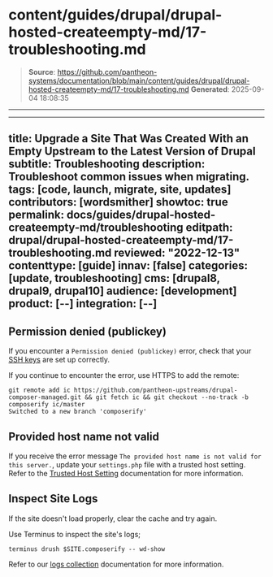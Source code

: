 # content/guides/drupal/drupal-hosted-createempty-md/17-troubleshooting.md

> **Source**: https://github.com/pantheon-systems/documentation/blob/main/content/guides/drupal/drupal-hosted-createempty-md/17-troubleshooting.md
> **Generated**: 2025-09-04 18:08:35

---

---
title: Upgrade a Site That Was Created With an Empty Upstream to the Latest Version of Drupal
subtitle: Troubleshooting
description: Troubleshoot common issues when migrating.
tags: [code, launch, migrate, site, updates]
contributors: [wordsmither]
showtoc: true
permalink: docs/guides/drupal-hosted-createempty-md/troubleshooting
editpath: drupal/drupal-hosted-createempty-md/17-troubleshooting.md
reviewed: "2022-12-13"
contenttype: [guide]
innav: [false]
categories: [update, troubleshooting]
cms: [drupal8, drupal9, drupal10]
audience: [development]
product: [--]
integration: [--]
---

## Permission denied (publickey)

If you encounter a `Permission denied (publickey)` error, check that your [SSH keys](/ssh-keys) are set up correctly.

If you continue to encounter the error, use HTTPS to add the remote:

```bash{outputLines:2}
git remote add ic https://github.com/pantheon-upstreams/drupal-composer-managed.git && git fetch ic && git checkout --no-track -b composerify ic/master
Switched to a new branch 'composerify'
```

## Provided host name not valid

If you receive the error message `The provided host name is not valid for this server.`, update your `settings.php` file with a trusted host setting. Refer to the [Trusted Host Setting](/guides/php/settings-php#trusted-host-setting) documentation for more information.

## Inspect Site Logs

If the site doesn't load properly, clear the cache and try again.

Use Terminus to inspect the site's logs;

```bash{promptUser: user}
terminus drush $SITE.composerify -- wd-show
```

Refer to our [logs collection](/guides/logs-pantheon) documentation for more information.
